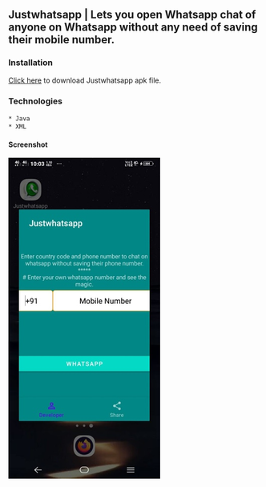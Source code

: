 ## Justwhatsapp | Lets you open Whatsapp chat of anyone on Whatsapp without any need of saving their mobile number.

### Installation
<a href="https://github.com/ajayg51/Justwhatsapp/raw/master/app/install/Justwhatsapp.apk">Click here</a> to download Justwhatsapp apk file.

### Technologies
```
* Java
* XML
```
#### Screenshot
![img](./images/Justwhatsapp.jpg "Screenshot")<br><br>
